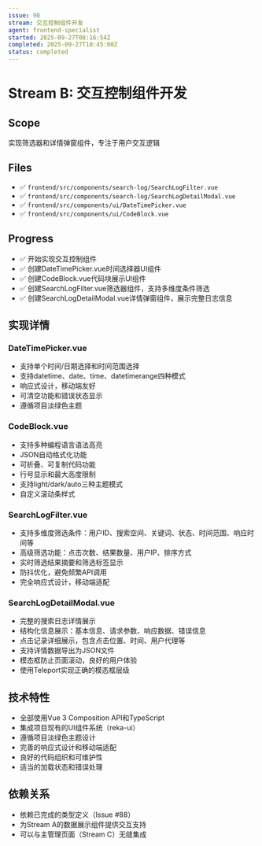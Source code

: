 ```yaml
---
issue: 90
stream: 交互控制组件开发
agent: frontend-specialist
started: 2025-09-27T08:16:54Z
completed: 2025-09-27T10:45:00Z
status: completed
---
```


# Stream B: 交互控制组件开发

## Scope
实现筛选器和详情弹窗组件，专注于用户交互逻辑

## Files
- ✅ `frontend/src/components/search-log/SearchLogFilter.vue`
- ✅ `frontend/src/components/search-log/SearchLogDetailModal.vue`
- ✅ `frontend/src/components/ui/DateTimePicker.vue`
- ✅ `frontend/src/components/ui/CodeBlock.vue`

## Progress
- ✅ 开始实现交互控制组件
- ✅ 创建DateTimePicker.vue时间选择器UI组件
- ✅ 创建CodeBlock.vue代码块展示UI组件
- ✅ 创建SearchLogFilter.vue筛选器组件，支持多维度条件筛选
- ✅ 创建SearchLogDetailModal.vue详情弹窗组件，展示完整日志信息

## 实现详情

### DateTimePicker.vue
- 支持单个时间/日期选择和时间范围选择
- 支持datetime、date、time、datetimerange四种模式
- 响应式设计，移动端友好
- 可清空功能和错误状态显示
- 遵循项目淡绿色主题

### CodeBlock.vue
- 支持多种编程语言语法高亮
- JSON自动格式化功能
- 可折叠、可复制代码功能
- 行号显示和最大高度限制
- 支持light/dark/auto三种主题模式
- 自定义滚动条样式

### SearchLogFilter.vue
- 支持多维度筛选条件：用户ID、搜索空间、关键词、状态、时间范围、响应时间等
- 高级筛选功能：点击次数、结果数量、用户IP、排序方式
- 实时筛选结果摘要和筛选标签显示
- 防抖优化，避免频繁API调用
- 完全响应式设计，移动端适配

### SearchLogDetailModal.vue
- 完整的搜索日志详情展示
- 结构化信息展示：基本信息、请求参数、响应数据、错误信息
- 点击记录详细展示，包含点击位置、时间、用户代理等
- 支持详情数据导出为JSON文件
- 模态框防止页面滚动，良好的用户体验
- 使用Teleport实现正确的模态框层级

## 技术特性
- 全部使用Vue 3 Composition API和TypeScript
- 集成项目现有的UI组件系统（reka-ui）
- 遵循项目淡绿色主题设计
- 完善的响应式设计和移动端适配
- 良好的代码组织和可维护性
- 适当的加载状态和错误处理

## 依赖关系
- 依赖已完成的类型定义（Issue #88）
- 为Stream A的数据展示组件提供交互支持
- 可以与主管理页面（Stream C）无缝集成